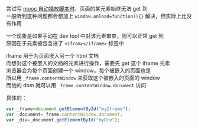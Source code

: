 尝试写 [mooc 自动播放脚本时](https://github.com/suxxsfe/mooc-autoplayer)，页面的某元素始终无法 get 到  
一般听到这种问题都会想加上 `window.onload=function(){}` 解决，但实际上比没有作用  

一个现象是如果手动在 dev tool 中对该元素审查，则可以正常 get 到  
原因在于元素被包含进了 `<ifram></iframe>` 标签中  

iframe 用于为页面嵌入另一个 html 文档  
而想对这个被嵌入的文档的元素进行操作，需要先 get 这个 iframe 元素  
浏览器会为每个页面创建一个 window，每个被嵌入的页面也是  
所以用 `_frame.contentWindow` 来获取这个被嵌入的页面的 window  
而他的 dom 就可以用 `_frame.contentWindow.document` 访问  

具体的：  

```javascript  
var _frame=document.getElementById("myIframe");
var _document=_frame.contentWindow.document;
var _div=_document.getElementById("myDiv");
```  



